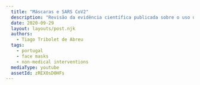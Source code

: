 ```yaml
---
  title: "Máscaras e SARS CoV2"
  description: "Revisão da evidência científica publicada sobre o uso de máscaras e a prevenção da infecção pelo vírus SARS CoV-2 e da doença Covid-19."
  date: 2020-09-29
  layout: layouts/post.njk
  authors:
    - Tiago Tribolet de Abreu
  tags:
    - portugal
    - face masks
    - non-medical interventions
  mediaType: youtube
  assetId: zREX0sD0HFs
---
```

